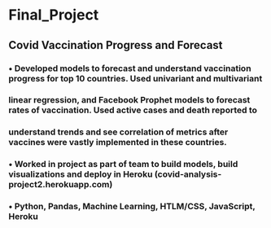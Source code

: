 # Final_Project

## Covid Vaccination Progress and Forecast 
### • Developed models to forecast and understand vaccination progress for top 10 countries. Used univariant and multivariant
### linear regression, and Facebook Prophet models to forecast rates of vaccination. Used active cases and death reported to
### understand trends and see correlation of metrics after vaccines were vastly implemented in these countries.
### • Worked in project as part of team to build models, build visualizations and deploy in Heroku (covid-analysis-project2.herokuapp.com)
### • Python, Pandas, Machine Learning, HTLM/CSS, JavaScript, Heroku


